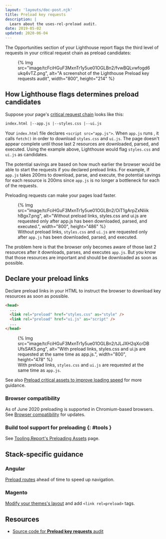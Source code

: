 ```yaml
---
layout: 'layouts/doc-post.njk'
title: Preload key requests
description: |
  Learn about the uses-rel-preload audit.
date: 2019-05-02
updated: 2020-06-04
---
```


The Opportunities section of your Lighthouse report
flags the third level of requests in your critical request chain as preload candidates:

<figure>
  {% Img src="image/tcFciHGuF3MxnTr1y5ue01OGLBn2/fvwBQLvwfogd6ukq4vTZ.png", alt="A screenshot of the Lighthouse Preload key requests audit", width="800", height="214" %}
</figure>

## How Lighthouse flags determines preload candidates

Suppose your page's
[critical request chain](/docs/lighthouse/performance/critical-request-chains/) looks like this:

```html
index.html |--app.js |--styles.css |--ui.js
```

Your `index.html` file declares `<script src="app.js">`. When `app.js` runs , it calls
`fetch()` in order to download `styles.css` and `ui.js`. The page doesn't appear complete
until those last 2 resources are downloaded, parsed, and executed.
Using the example above, Lighthouse would flag `styles.css` and `ui.js` as candidates.

The potential savings are based on how much earlier the browser would be able
to start the requests if you declared preload links.
For example, if `app.js` takes 200ms to download, parse, and execute,
the potential savings for each resource is 200ms since `app.js` is no longer a bottleneck for each of the requests.

Preloading requests can make your pages load faster.

<figure>
  {% Img src="image/tcFciHGuF3MxnTr1y5ue01OGLBn2/OiT1gArpZxNliikhBgx7.png", alt="Without preload links, styles.css and ui.js are requested only after app.js has been downloaded, parsed, and executed.", width="800", height="486" %}
  <figcaption>
    Without preload links, <code>styles.css</code> and
    <code>ui.js</code> are requested only after <code>app.js</code> has been downloaded,
    parsed, and executed.
  </figcaption>
</figure>

The problem here is that the browser only becomes aware
of those last 2 resources after it downloads, parses, and executes `app.js`.
But you know that those resources are important and
should be downloaded as soon as possible.

## Declare your preload links

Declare preload links in your HTML to instruct the browser to download key resources
as soon as possible.

```html
<head>
  ...
  <link rel="preload" href="styles.css" as="style" />
  <link rel="preload" href="ui.js" as="script" />
  ...
</head>
```

<figure>
  {% Img src="image/tcFciHGuF3MxnTr1y5ue01OGLBn2/tJLJXH2qXcrDBUfsSAK5.png", alt="With preload links, styles.css and ui.js are requested at the same time as app.js.", width="800", height="478" %}
  <figcaption>
    With preload links, <code>styles.css</code> and
    <code>ui.js</code> are requested at the same time as <code>app.js</code>.
  </figcaption>
</figure>

See also [Preload critical assets to improve loading speed](https://web.dev/preload-critical-assets/)
for more guidance.

### Browser compatibility

As of June 2020 preloading is supported in Chromium-based browsers. See
[Browser compatibility](https://developer.mozilla.org/docs/Web/HTML/Preloading_content#Browser_compatibility)
for updates.

### Build tool support for preloading {: #tools }

See [Tooling.Report's Preloading Assets](https://bundlers.tooling.report/non-js-resources/html/preload-assets/?utm_source=web.dev&utm_campaign=lighthouse&utm_medium=uses-rel-preload)
page.

## Stack-specific guidance

### Angular

[Preload routes](https://web.dev/route-preloading-in-angular/) ahead of time to speed up navigation.

### Magento

[Modify your themes's
layout](https://devdocs.magento.com/guides/v2.3/frontend-dev-guide/layouts/xml-manage.html)
and add `<link rel=preload>` tags.

## Resources

- [Source code for **Preload key requests** audit](https://github.com/GoogleChrome/lighthouse/blob/main/core/audits/uses-rel-preload.js)
